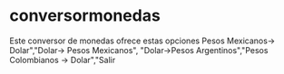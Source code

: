 # conversormonedas

Este conversor de monedas ofrece estas opciones 
Pesos Mexicanos-> Dolar","Dolar-> Pesos Mexicanos",
"Dolar->Pesos Argentinos","Pesos Colombianos -> Dolar","Salir
